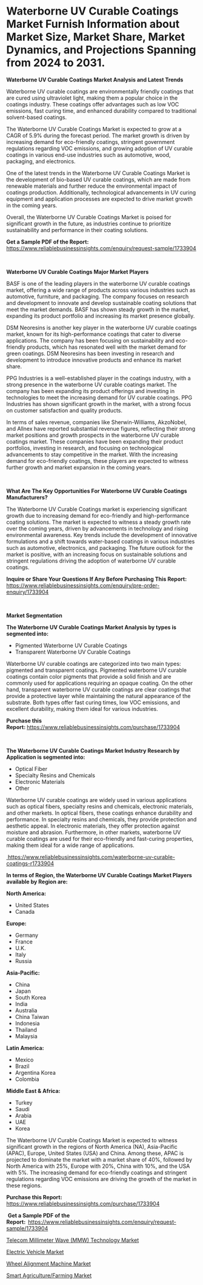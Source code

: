 <p><h1>Waterborne UV Curable Coatings Market Furnish Information about Market Size, Market Share, Market Dynamics, and Projections Spanning from 2024 to 2031.</h1></p><p><strong>Waterborne UV Curable Coatings Market Analysis and Latest Trends</strong></p>
<p><p>Waterborne UV curable coatings are environmentally friendly coatings that are cured using ultraviolet light, making them a popular choice in the coatings industry. These coatings offer advantages such as low VOC emissions, fast curing time, and enhanced durability compared to traditional solvent-based coatings.</p><p>The Waterborne UV Curable Coatings Market is expected to grow at a CAGR of 5.9% during the forecast period. The market growth is driven by increasing demand for eco-friendly coatings, stringent government regulations regarding VOC emissions, and growing adoption of UV curable coatings in various end-use industries such as automotive, wood, packaging, and electronics.</p><p>One of the latest trends in the Waterborne UV Curable Coatings Market is the development of bio-based UV curable coatings, which are made from renewable materials and further reduce the environmental impact of coatings production. Additionally, technological advancements in UV curing equipment and application processes are expected to drive market growth in the coming years.</p><p>Overall, the Waterborne UV Curable Coatings Market is poised for significant growth in the future, as industries continue to prioritize sustainability and performance in their coating solutions.</p></p>
<p><strong>Get a Sample PDF of the Report:&nbsp;</strong> <a href="https://www.reliablebusinessinsights.com/enquiry/request-sample/1733904">https://www.reliablebusinessinsights.com/enquiry/request-sample/1733904</a></p>
<p>&nbsp;</p>
<p><strong>Waterborne UV Curable Coatings Major Market Players</strong></p>
<p><p>BASF is one of the leading players in the waterborne UV curable coatings market, offering a wide range of products across various industries such as automotive, furniture, and packaging. The company focuses on research and development to innovate and develop sustainable coating solutions that meet the market demands. BASF has shown steady growth in the market, expanding its product portfolio and increasing its market presence globally.</p><p>DSM Neoresins is another key player in the waterborne UV curable coatings market, known for its high-performance coatings that cater to diverse applications. The company has been focusing on sustainability and eco-friendly products, which has resonated well with the market demand for green coatings. DSM Neoresins has been investing in research and development to introduce innovative products and enhance its market share.</p><p>PPG Industries is a well-established player in the coatings industry, with a strong presence in the waterborne UV curable coatings market. The company has been expanding its product offerings and investing in technologies to meet the increasing demand for UV curable coatings. PPG Industries has shown significant growth in the market, with a strong focus on customer satisfaction and quality products.</p><p>In terms of sales revenue, companies like Sherwin-Williams, AkzoNobel, and Allnex have reported substantial revenue figures, reflecting their strong market positions and growth prospects in the waterborne UV curable coatings market. These companies have been expanding their product portfolios, investing in research, and focusing on technological advancements to stay competitive in the market. With the increasing demand for eco-friendly coatings, these players are expected to witness further growth and market expansion in the coming years.</p></p>
<p>&nbsp;</p>
<p><strong>What Are The Key Opportunities For Waterborne UV Curable Coatings Manufacturers?</strong></p>
<p><p>The Waterborne UV Curable Coatings market is experiencing significant growth due to increasing demand for eco-friendly and high-performance coating solutions. The market is expected to witness a steady growth rate over the coming years, driven by advancements in technology and rising environmental awareness. Key trends include the development of innovative formulations and a shift towards water-based coatings in various industries such as automotive, electronics, and packaging. The future outlook for the market is positive, with an increasing focus on sustainable solutions and stringent regulations driving the adoption of waterborne UV curable coatings.</p></p>
<p><strong>Inquire or Share Your Questions If Any Before Purchasing This Report:</strong> <a href="https://www.reliablebusinessinsights.com/enquiry/pre-order-enquiry/1733904">https://www.reliablebusinessinsights.com/enquiry/pre-order-enquiry/1733904</a></p>
<p>&nbsp;</p>
<p><strong>Market Segmentation</strong></p>
<p><strong>The Waterborne UV Curable Coatings Market Analysis by types is segmented into:</strong></p>
<p><ul><li>Pigmented Waterborne UV Curable Coatings</li><li>Transparent Waterborne UV Curable Coatings</li></ul></p>
<p><p>Waterborne UV curable coatings are categorized into two main types: pigmented and transparent coatings. Pigmented waterborne UV curable coatings contain color pigments that provide a solid finish and are commonly used for applications requiring an opaque coating. On the other hand, transparent waterborne UV curable coatings are clear coatings that provide a protective layer while maintaining the natural appearance of the substrate. Both types offer fast curing times, low VOC emissions, and excellent durability, making them ideal for various industries.</p></p>
<p><strong>Purchase this Report:&nbsp;</strong><a href="https://www.reliablebusinessinsights.com/purchase/1733904">https://www.reliablebusinessinsights.com/purchase/1733904</a></p>
<p>&nbsp;</p>
<p><strong>The Waterborne UV Curable Coatings Market Industry Research by Application is segmented into:</strong></p>
<p><ul><li>Optical Fiber</li><li>Specialty Resins and Chemicals</li><li>Electronic Materials</li><li>Other</li></ul></p>
<p><p>Waterborne UV curable coatings are widely used in various applications such as optical fibers, specialty resins and chemicals, electronic materials, and other markets. In optical fibers, these coatings enhance durability and performance. In specialty resins and chemicals, they provide protection and aesthetic appeal. In electronic materials, they offer protection against moisture and abrasion. Furthermore, in other markets, waterborne UV curable coatings are used for their eco-friendly and fast-curing properties, making them ideal for a wide range of applications.</p></p>
<p><a href="https://www.reliablebusinessinsights.com/waterborne-uv-curable-coatings-r1733904">&nbsp;https://www.reliablebusinessinsights.com/waterborne-uv-curable-coatings-r1733904</a></p>
<p><strong>In terms of Region, the Waterborne UV Curable Coatings Market Players available by Region are:</strong></p>
<p>
    <p> <strong> North America: </strong>
        <ul>
            <li>United States</li>
            <li>Canada</li>
        </ul>
        </p> 
    <p> <strong> Europe: </strong>
        <ul>
            <li>Germany</li>
            <li>France</li>
            <li>U.K.</li>
            <li>Italy</li>
            <li>Russia</li>
        </ul>
        </p> 
    <p> <strong> Asia-Pacific: </strong>
        <ul>
            <li>China</li>
            <li>Japan</li>
            <li>South Korea</li>
            <li>India</li>
            <li>Australia</li>
            <li>China Taiwan</li>
            <li>Indonesia</li>
            <li>Thailand</li>
            <li>Malaysia</li>
        </ul>
        </p> 
    <p> <strong> Latin America: </strong>
        <ul>
            <li>Mexico</li>
            <li>Brazil</li>
            <li>Argentina Korea</li>
            <li>Colombia</li>
        </ul>
        </p> 
    <p> <strong> Middle East & Africa: </strong>
        <ul>
            <li>Turkey</li>
            <li>Saudi</li>
            <li>Arabia</li>
            <li>UAE</li>
            <li>Korea</li>
        </ul>
    </p>
    </p>
<p><p>The Waterborne UV Curable Coatings Market is expected to witness significant growth in the regions of North America (NA), Asia-Pacific (APAC), Europe, United States (USA) and China. Among these, APAC is projected to dominate the market with a market share of 40%, followed by North America with 25%, Europe with 20%, China with 10%, and the USA with 5%. The increasing demand for eco-friendly coatings and stringent regulations regarding VOC emissions are driving the growth of the market in these regions.</p></p>
<p><strong>Purchase this Report: </strong><a href="https://www.reliablebusinessinsights.com/purchase/1733904">https://www.reliablebusinessinsights.com/purchase/1733904</a></p>
<p>&nbsp;<strong>Get a Sample PDF of the Report:&nbsp;&nbsp;</strong><a href="https://www.reliablebusinessinsights.com/enquiry/request-sample/1733904">https://www.reliablebusinessinsights.com/enquiry/request-sample/1733904</a></p>
<p><strong></strong></p>
<p><p><a href="https://github.com/HowardDelgaXXfnf/Market-Research-Report-List-1/blob/main/telecom-millimeter-wave-mmw-technology-market.md">Telecom Millimeter Wave (MMW) Technology Market</a></p><p><a href="https://medium.com/@codystark63/electric-vehicle-market-market-segmentation-geographical-regions-and-market-forcast-till-2031-40b2225207b1">Electric Vehicle Market</a></p><p><a href="https://medium.com/@lottierunte68/deep-dive-into-the-wheel-alignment-machine-market-itstrends-market-segmentation-and-competitive-8a1219d32a6d">Wheel Alignment Machine Market</a></p><p><a href="https://github.com/hxuqpfvq95/Market-Research-Report-List-1/blob/main/smart-agriculturefarming-market.md">Smart Agriculture/Farming Market</a></p></p>